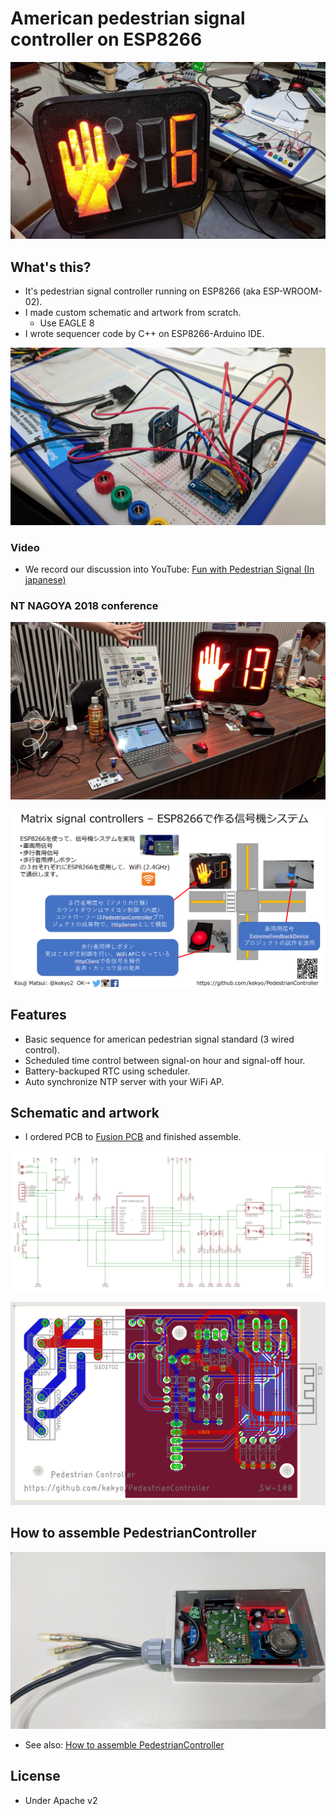 # American pedestrian signal controller on ESP8266

![Prototyping](images/Prototyping1.jpg)

## What's this?

* It's pedestrian signal controller running on ESP8266 (aka ESP-WROOM-02).
* I made custom schematic and artwork from scratch.
  * Use EAGLE 8
* I wrote sequencer code by C++ on ESP8266-Arduino IDE.

![Prototyping](images/Prototyping2.jpg)

### Video

* We record our discussion into YouTube: [Fun with Pedestrian Signal (In japanese)](https://youtu.be/vJiQ18ymqcs)

### NT NAGOYA 2018 conference

![NT NAGOYA 2018](images/nt_nagoya_2018.jpg)

![NT NAGOYA 2018 marquee (Japanese)](images/nt_nagoya_2018_marquee.png)

## Features

* Basic sequence for american pedestrian signal standard (3 wired control).
* Scheduled time control between signal-on hour and signal-off hour.
* Battery-backuped RTC using scheduler.
* Auto synchronize NTP server with your WiFi AP.

## Schematic and artwork

* I ordered PCB to [Fusion PCB](https://www.seeedstudio.com/fusion_pcb.html) and finished assemble.

![Schematic](images/Schematic.png)

![Artwork](images/Artwork.png)

## How to assemble PedestrianController

![Finished](images/Finished.jpg)

* See also: [How to assemble PedestrianController](HowToAssemble.md)

## License

* Under Apache v2
